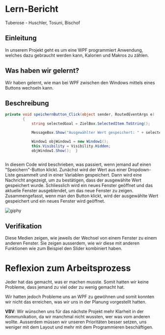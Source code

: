 # Lern-Bericht
Tuberose - Huschler, Tosuni, Bischof
## Einleitung

In unserem Projekt geht es um eine WPF programmiert Anwendung, welches dazu gebraucht werden kann, Kalorien und Makros zu zählen.

## Was haben wir gelernt?

Wir haben gelernt, wie man bei WPF zwischen den Windows mittels eines Buttons wechseln kann.

## Beschreibung


```csharp 
private void speichernButton_Click(object sender, RoutedEventArgs e)
        {
            string selectedGoal = ZielBox.SelectedItem.ToString();

            MessageBox.Show("Ausgewählter Wert gespeichert: " + selectedGoal);

            Window1 objWindow1 = new Window1();
            this.Visibility = Visibility.Hidden;
            objWindow1.Show();  } 
 
```
In diesem Code wird beschrieben, was passiert, wenn jemand auf einen "Speichern"-Button klickt.
Zunächst wird der Wert aus einer Dropdown-Liste gesammelt und in einer Variablen gespeichert. 
Dann wird eine Nachricht angezeigt, um zu bestätigen, dass der ausgewählte Wert gespeichert wurde. 
Schliesslich wird ein neues Fenster geöffnet und das aktuelle Fenster ausgeblendet, um das neue Fenster zu zeigen. Zusammengefasst, wenn man den Button klickt, 
wird der ausgewählte Wert gespeichert und ein neues Fenster wird geöffnet.     




![giphy](https://user-images.githubusercontent.com/111046337/230313509-ed1c14d6-bb06-4c02-a42c-89f2f76bfe44.gif)

      
        


## Verifikation

Diese Medien zeigen, wie jeweils der Wechsel von einem Fenster zu einem anderen Fenster. Sie zeigen ausserdem, wie wir diese mit anderen Funktionen 
wie zum Beispiel den Slider kombiniert haben.

# Reflexion zum Arbeitsprozess

Jeder hat das gemacht, was er machen musste. Somit hatten wir keine Probleme, dass jemand zu viel oder zu wenig gemacht hat.

Wir hatten jedoch Probleme uns an WPF zu gewöhnen und somit konnten wir nicht das erreichen, was wir uns in der Planung vorgestellt hatten.

**VBV**: Wir wünschen uns für das nächste Projekt mehr Klarheit in der Kommunikation, da wir manchmal nicht wussten, wer was vom anderen wollte.
Ausserdem müssen wir unseren Prioritäten besser setzen, uns weniger mit dem Layout und mehr mit dem Programmieren beschäftigen.
